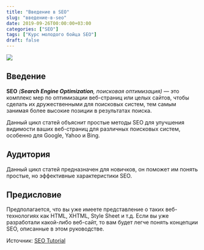```yaml
---
title: "Введение в SEO"
slug: "введение-в-seo"
date: 2019-09-26T00:00:00+03:00
categories: ["SEO"]
tags: ["Курс молодого бойца SEO"]
draft: false
---
```


![](/posts/введение-в-seo/SEO1.jpg)

## Введение

**SEO** _(**Search Engine Optimization**, поисковая оптимизация)_ — это комплекс мер по оптимизации веб-страниц или целых
сайтов, чтобы сделать их дружественными для поисковых систем, тем самым занимая более высокие позиции в результатах поиска.

Данный цикл статей объяснит простые методы SEO для улучшения видимости ваших веб-страниц для различных поисковых систем,
особенно для Google, Yahoo и Bing.

## Аудитория

Данный цикл статей предназначен для новичков, он поможет им понять простые, но эффективные характеристики SEO.

## Предисловие

Предполагается, что вы уже имеете представление о таких веб-технологиях как HTML, XHTML, Style Sheet и т.д. Если вы уже
разработали какой-либо веб-сайт, то вам будет легче понять концепции SEO, описанные в этом руководстве.

Источник: [SEO Tutorial](https://www.tutorialspoint.com/seo/index.htm)
